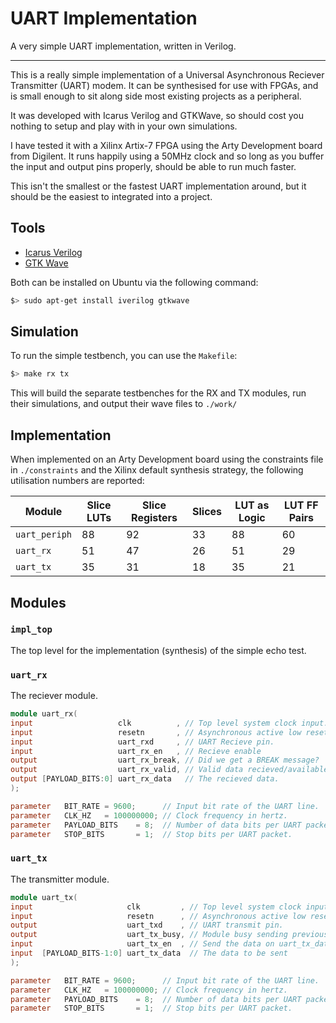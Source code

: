 
# UART Implementation

A very simple UART implementation, written in Verilog.

---

This is a really simple implementation of a Universal Asynchronous Reciever
Transmitter (UART) modem. It can be synthesised for use with FPGAs, and is
small enough to sit along side most existing projects as a peripheral.

It was developed with Icarus Verilog and GTKWave, so should cost you nothing
to setup and play with in your own simulations.

I have tested it with a Xilinx Artix-7 FPGA using the Arty Development board
from Digilent. It runs happily using a 50MHz clock and so long as you buffer
the input and output pins properly, should be able to run much faster.

This isn't the smallest or the fastest UART implementation around, but it
should be the easiest to integrated into a project.

## Tools

- [Icarus Verilog](http://iverilog.icarus.com/)
- [GTK Wave](http://gtkwave.sourceforge.net/)

Both can be installed on Ubuntu via the following command:

```sh
$> sudo apt-get install iverilog gtkwave
```

## Simulation

To run the simple testbench, you can use the `Makefile`:

```sh
$> make rx tx
```

This will build the separate testbenches for the RX and TX modules, run
their simulations, and output their wave files to `./work/`

## Implementation

When implemented on an Arty Development board using the constraints file in
`./constraints` and the Xilinx default synthesis strategy, the following
utilisation numbers are reported:

Module  | Slice LUTs | Slice Registers | Slices | LUT as Logic | LUT FF Pairs
--------|------------|-----------------|--------|--------------|--------------
`uart_periph` | 88   | 92              | 33     | 88           | 60
`uart_rx` | 51       | 47              | 26     | 51           | 29
`uart_tx` | 35       | 31              | 18     | 35           | 21

## Modules

### `impl_top`

The top level for the implementation (synthesis) of the simple echo test.

### `uart_rx`

The reciever module.

```verilog
module uart_rx(
input                   clk          , // Top level system clock input.
input                   resetn       , // Asynchronous active low reset.
input                   uart_rxd     , // UART Recieve pin.
input                   uart_rx_en   , // Recieve enable
output                  uart_rx_break, // Did we get a BREAK message?
output                  uart_rx_valid, // Valid data recieved/available.
output [PAYLOAD_BITS:0] uart_rx_data   // The recieved data.
);

parameter   BIT_RATE = 9600;      // Input bit rate of the UART line.
parameter   CLK_HZ   = 100000000; // Clock frequency in hertz.
parameter   PAYLOAD_BITS    = 8;  // Number of data bits per UART packet.
parameter   STOP_BITS       = 1;  // Stop bits per UART packet.
```

### `uart_tx`

The transmitter module.

```verilog
module uart_tx(
input                     clk         , // Top level system clock input.
input                     resetn      , // Asynchronous active low reset.
output                    uart_txd    , // UART transmit pin.
output                    uart_tx_busy, // Module busy sending previous item.
input                     uart_tx_en  , // Send the data on uart_tx_data
input  [PAYLOAD_BITS-1:0] uart_tx_data  // The data to be sent
);

parameter   BIT_RATE = 9600;      // Input bit rate of the UART line.
parameter   CLK_HZ   = 100000000; // Clock frequency in hertz.
parameter   PAYLOAD_BITS    = 8;  // Number of data bits per UART packet.
parameter   STOP_BITS       = 1;  // Stop bits per UART packet.
```
